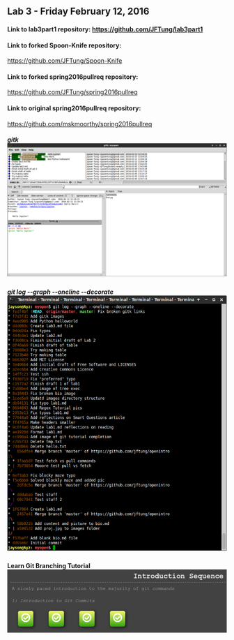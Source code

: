 ## Lab 3 - Friday February 12, 2016

#### Link to lab3part1 repository:  https://github.com/JFTung/lab3part1

#### Link to forked Spoon-Knife repository:
https://github.com/JFTung/Spoon-Knife

#### Link to forked spring2016pullreq repository:  
https://github.com/JFTung/spring2016pullreq

#### Link to original spring2016pullreq repository:
https://github.com/mskmoorthy/spring2016pullreq

##### gitk ![gitk](images/lab3/gitk.png)

##### git log --graph --oneline --decorate ![gitLog](images/lab3/gitLog.png)

#### Learn Git Branching Tutorial ![branch](images/lab3/learnBranch.png)
